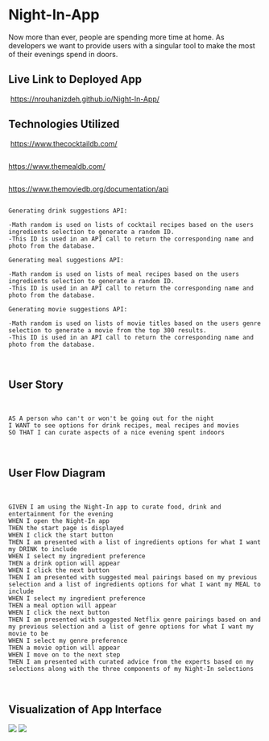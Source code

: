 # Night-In-App

Now more than ever, people are spending more time at home.  As developers we want to provide users with a singular tool to make the most of their evenings spend in doors.
​
​

## Live Link to Deployed App
​
https://nrouhanizdeh.github.io/Night-In-App/
​

## Technologies Utilized 
​
https://www.thecocktaildb.com/
```
```
https://www.themealdb.com/
```
```
https://www.themoviedb.org/documentation/api
```
```
```
Generating drink suggestions API:
​​
-Math random is used on lists of cocktail recipes based on the users ingredients selection to generate a random ID.  
-This ID is used in an API call to return the corresponding name and photo from the database.
​
Generating meal suggestions API:
​
-Math random is used on lists of meal recipes based on the users ingredients selection to generate a random ID.  
-This ID is used in an API call to return the corresponding name and photo from the database.
​
Generating movie suggestions API:
​
-Math random is used on lists of movie titles based on the users genre selection to generate a movie from the top 300 results.  
-This ID is used in an API call to return the corresponding name and photo from the database.

```
​
## User Story
​​
```
AS A person who can't or won't be going out for the night
I WANT to see options for drink recipes, meal recipes and movies
SO THAT I can curate aspects of a nice evening spent indoors
```
​
## User Flow Diagram
​
```
GIVEN I am using the Night-In app to curate food, drink and entertainment for the evening
WHEN I open the Night-In app
THEN the start page is displayed
WHEN I click the start button
THEN I am presented with a list of ingredients options for what I want my DRINK to include
WHEN I select my ingredient preference
THEN a drink option will appear
WHEN I click the next button
THEN I am presented with suggested meal pairings based on my previous selection and a list of ingredients options for what I want my MEAL to include 
WHEN I select my ingredient preference
THEN a meal option will appear
WHEN I click the next button
THEN I am presented with suggested Netflix genre pairings based on and my previous selection and a list of genre options for what I want my movie to be
WHEN I select my genre preference
THEN a movie option will appear
WHEN I move on to the next step
THEN I am presented with curated advice from the experts based on my selections along with the three components of my Night-In selections
```
​
## Visualization of App Interface
​
<img src="https://github.com/nrouhanizdeh/Night-In-App/blob/master/images/Night-In%20(5).gif?raw=true"></img>
<img src="https://github.com/nrouhanizdeh/Night-In-App/blob/master/images/Night-In%20(8).gif?raw=true"></img>
